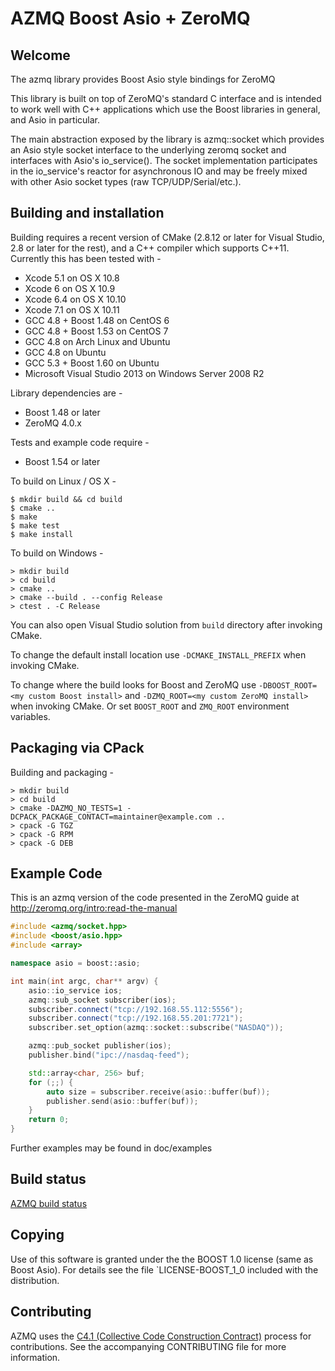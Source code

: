 # AZMQ Boost Asio + ZeroMQ

## Welcome
The azmq library provides Boost Asio style bindings for ZeroMQ

This library is built on top of ZeroMQ's standard C interface and is
intended to work well with C++ applications which use the Boost libraries
in general, and Asio in particular.

The main abstraction exposed by the library is azmq::socket which
provides an Asio style socket interface to the underlying zeromq socket
and interfaces with Asio's io_service().  The socket implementation
participates in the io_service's reactor for asynchronous IO and
may be freely mixed with other Asio socket types (raw TCP/UDP/Serial/etc.).

## Building and installation

Building requires a recent version of CMake (2.8.12 or later for Visual Studio, 2.8 or later for the rest), and a C++ compiler
which supports C++11. Currently this has been tested with -
* Xcode 5.1 on OS X 10.8
* Xcode 6 on OS X 10.9
* Xcode 6.4 on OS X 10.10
* Xcode 7.1 on OS X 10.11
* GCC 4.8 + Boost 1.48 on CentOS 6
* GCC 4.8 + Boost 1.53 on CentOS 7
* GCC 4.8 on Arch Linux and Ubuntu
* GCC 4.8 on Ubuntu
* GCC 5.3 + Boost 1.60 on Ubuntu
* Microsoft Visual Studio 2013 on Windows Server 2008 R2

Library dependencies are -
* Boost 1.48 or later
* ZeroMQ 4.0.x

Tests and example code require -
* Boost 1.54 or later

To build on Linux / OS X -
```
$ mkdir build && cd build
$ cmake ..
$ make
$ make test
$ make install
```

To build on Windows -
```
> mkdir build
> cd build
> cmake ..
> cmake --build . --config Release
> ctest . -C Release
```
You can also open Visual Studio solution from `build` directory after invoking CMake.

To change the default install location use `-DCMAKE_INSTALL_PREFIX` when invoking CMake.

To change where the build looks for Boost and ZeroMQ use `-DBOOST_ROOT=<my custom Boost install>` and `-DZMQ_ROOT=<my custom ZeroMQ install>` when invoking CMake. Or set `BOOST_ROOT` and `ZMQ_ROOT` environment variables.

## Packaging via CPack

Building and packaging -
```
> mkdir build
> cd build
> cmake -DAZMQ_NO_TESTS=1 -DCPACK_PACKAGE_CONTACT=maintainer@example.com ..
> cpack -G TGZ
> cpack -G RPM
> cpack -G DEB
```

## Example Code
This is an azmq version of the code presented in the ZeroMQ guide at
http://zeromq.org/intro:read-the-manual

```cpp
#include <azmq/socket.hpp>
#include <boost/asio.hpp>
#include <array>

namespace asio = boost::asio;

int main(int argc, char** argv) {
    asio::io_service ios;
    azmq::sub_socket subscriber(ios);
    subscriber.connect("tcp://192.168.55.112:5556");
    subscriber.connect("tcp://192.168.55.201:7721");
    subscriber.set_option(azmq::socket::subscribe("NASDAQ"));

    azmq::pub_socket publisher(ios);
    publisher.bind("ipc://nasdaq-feed");

    std::array<char, 256> buf;
    for (;;) {
        auto size = subscriber.receive(asio::buffer(buf));
        publisher.send(asio::buffer(buf));
    }
    return 0;
}
```

Further examples may be found in doc/examples

## Build status

[AZMQ build status](https://136.243.151.173:4433/project.html?projectId=Azmq&guest=1)

## Copying

Use of this software is granted under the the BOOST 1.0 license
(same as Boost Asio).  For details see the file `LICENSE-BOOST_1_0
included with the distribution.

## Contributing

AZMQ uses the [C4.1 (Collective Code Construction Contract)](http://rfc.zeromq.org/spec:22) process for contributions.
See the accompanying CONTRIBUTING file for more information.
